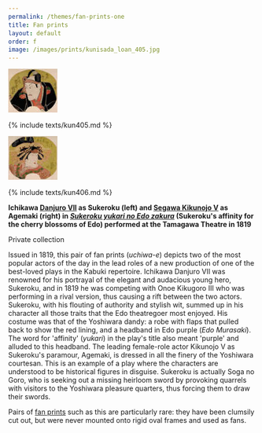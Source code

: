 ```yaml
---
permalink: /themes/fan-prints-one
title: Fan prints
layout: default
order: f
image: /images/prints/kunisada_loan_405.jpg
---
```

![fan print](/images/prints/textf.1.jpg)

{% include texts/kun405.md %}

![fan print](/images/prints/textf.2.jpg)

{% include texts/kun406.md %}

**Ichikawa [Danjuro VII](/exhibition/group-8-part-1) as Sukeroku (left) and [Segawa Kikunojo V](/exhibition/group-7) as Agemaki (right) in _[Sukeroku yukari no Edo zakura](Group5.htm)_ (Sukeroku's affinity for the cherry blossoms of Edo) performed at the Tamagawa Theatre in 1819**  

Private collection

Issued in 1819, this pair of fan prints (_uchiwa-e_) depicts two of the most popular actors of the day in the lead roles of a new production of one of the best-loved plays in the Kabuki repertoire. Ichikawa Danjuro VII was renowned for his portrayal of the elegant and audacious young hero, Sukeroku, and in 1819 he was competing with Onoe Kikugoro III who was performing in a rival version, thus causing a rift between the two actors. Sukeroku, with his flouting of authority and stylish wit, summed up in his character all those traits that the Edo theatregoer most enjoyed. His costume was that of the Yoshiwara dandy: a robe with flaps that pulled back to show the red lining, and a headband in Edo purple (_Edo Murasaki_). The word for 'affinity' (_yukari_) in the play's title also meant 'purple' and alluded to this headband. The leading female-role actor Kikunojo V as Sukeroku's paramour, Agemaki, is dressed in all the finery of the Yoshiwara courtesan. This is an example of a play where the characters are understood to be historical figures in disguise. Sukeroku is actually Soga no Goro, who is seeking out a missing heirloom sword by provoking quarrels with visitors to the Yoshiwara pleasure quarters, thus forcing them to draw their swords.

Pairs of [fan prints](/contxt/textF2) such as this are particularly rare: they have been clumsily cut out, but were never mounted onto rigid oval frames and used as fans.  
